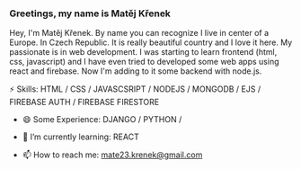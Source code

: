 ### Greetings, my name is Matěj Křenek

Hey, I'm Matěj Křenek. By name you can recognize I live in center of a Europe. In Czech Republic. It is really beautiful country and I love it here. My passionate is in web development. I was starting to learn frontend (html, css, javascript) and I have even tried to developed some web apps using react and firebase. Now I'm adding to it some backend with node.js.

⚡ Skills: HTML / CSS / JAVASCSRIPT / NODEJS / MONGODB / EJS / FIREBASE AUTH / FIREBASE FIRESTORE
- 😄 Some Experience: DJANGO / PYTHON /  

- 🌱 I’m currently learning: REACT
- 📫 How to reach me: mate23.krenek@gmail.com 




